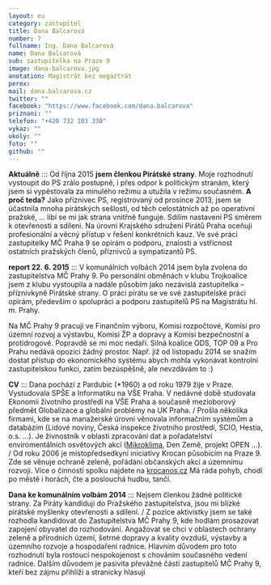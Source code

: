 ```yaml
---
layout: eu
category: zastupitel
title: Dana Balcarová
number: 7
fullname: Ing. Dana Balcarová
name: Dana Balcarová
sub: zastupitelka na Praze 9
image: dana-balcarova.jpg
anotation: Magistrát bez megaztrát
perex:
mail: dana.balcarova.cz
twitter: ""
facebook: "https://www.facebook.com/dana.balcarova"
priznani: ""
telefon: "+420 732 103 330"
vykaz: ""
ukoly: ""
foto: ""
github: ""
---
```


**Aktuálně** ::: Od října 2015 **jsem členkou Pirátské strany**. Moje rozhodnutí vystoupit do PS zrálo postupně, i přes odpor k politickým stranám, který jsem si vypěstovala za minulého režimu a utužila v režimu současném. **A proč teda?** Jako příznivec PS, registrovaný od prosince 2013, jsem se účastnila mnoha pirátských sešlostí, od těch celostátních až po operativní pražské, … líbí se mi jak strana vnitřně funguje. Sdílím nastavení PS směrem k otevřenosti a sdíleni. Na úrovni Krajského sdružení Pirátů Praha oceňuji profesionální a věcný přístup v řešení konkrétních kauz. Ve své práci zastupitelky MČ Praha 9 se opírám o podporu, znalosti a vstřícnost ostatních pražských členů, příznivců a sympatizantů PS.

**report 22. 6. 2015** ::: V komunálních volbách 2014 jsem byla zvolena do zastupitelstva MČ Prahy 9. Po personální obměnách v klubu Trojkoalice jsem z klubu vystoupila a nadále působím jako nezávislá zastupitelka – příznivkyně Pirátské strany. O práci pirátu se ve své zastupitelské práci opírám, především o spolupráci a podporu zastupitelů PS na Magistrátu hl. m. Prahy.

Na MČ Prahy 9 pracuji ve Finančním výboru, Komisi rozpočtové, Komisi pro územní rozvoj a výstavbu, Komisi ŽP a dopravy a Komisi bezpečnostní a protidrogové. Popravdě se mi moc nedaří. Silná koalice ODS, TOP 09 a Pro Prahu nedává opozici žádný prostor. Např. již od listopadu 2014 se snažím dostat přístup do ekonomického systému abych mohla vykonávat kontrolní zastupitelskou funkci, zatím bezúspěšně, ale nevzdávám to :)

**CV** ::: Dana pochází z Pardubic (\*1960) a od roku 1979 žije v Praze. Vystudovala SPŠE a Informatiku na VŠE Praha.‭ ‬V nedávné době studovala Ekonomii životního prostředí na VŠE Praha a současně mezioborový předmět Globalizace a globální problémy na UK Praha.‭ / Prošla několika firmami,‭ ‬kde se na manažerské úrovni věnovala informačním systémům a databázím‭ (‬Lidové noviny,‭ ‬Česká inspekce životního prostředí,‭ ‬SCIO,‭ ‬Hestia,‭ ‬o.s.‭ ‬…‭)‬.‭ ‬Je živnostník v oblasti zpracování dat a pořadatelství enviromentálních osvětových akcí‭ (‬[Mikroklima][]‬,‭ ‬Den Země,‭ ‬projekt OPEN‭ ‬…‭)‬. / Od roku‭ ‬2006‭ ‬je místopředsedkyní iniciativy Krocan působícím na Praze‭ ‬9.‭ ‬Zde se věnuje ochraně zeleně,‭ ‬pořádání občanských akcí a územnímu rozvoji.‭ ‬Více o činnosti spolku najdete na [‬krocanos.cz][] Má ráda pohyb,‭ ‬chodí po městě i horách,‭ ‬čte a poslouchá hudbu,‭ ‬tančí.‭ ‬

**Dana ke komunálním volbám 2014** ::: Nejsem členkou žádné politické strany. Za Piráty kandiduji do Pražského zastupitelstva, jsou mi blízké pirátské myšlenky otevřenosti a sdílení. ﻿/ Z pozice aktivistky jsem se také rozhodla kandidovat do Zastupitelstva MČ Prahy‭ ‬9,‭ ‬kde hodlám prosazovat zapojení obyvatel do rozhodování. Angažovat se chci v oblastech ochrany zeleně a přírodních území,‭ ‬šetrné dopravy a kvality ovzduší,‭ ‬výstavby a územního rozvoje a hospodaření radnice.‭ Hlavním důvodem pro toto rozhodnutí byla rostoucí nespokojenost s chováním současného vedení radnice.‭ ‬Dalším důvodem je pasivita převážné části zastupitelů MČ Prahy‭ ‬9,‭ ‬kteří bez zájmu přihlíží a stranicky hlasují

[Mikroklima]: http://www.kristalka.cz/mikroklima/
[‬krocanos.cz]: www.krocanos.cz
